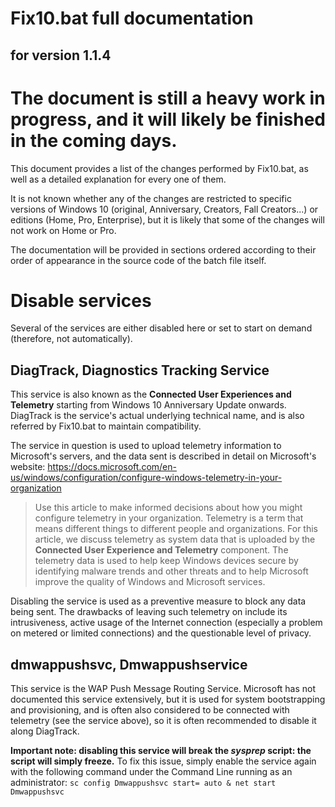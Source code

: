 
# Fix10.bat full documentation
## for version 1.1.4

# The document is still a heavy work in progress, and it will likely be finished in the coming days.

This document provides a list of the changes performed by Fix10.bat, as well as a detailed explanation for every one of them. 

It is not known whether any of the changes are restricted to specific versions of Windows 10 (original, Anniversary, Creators, Fall Creators...) or editions (Home, Pro, Enterprise), but it is likely that some of the changes will not work on Home or Pro.

The documentation will be provided in sections ordered according to their order of appearance in the source code of the batch file itself.

# Disable services

Several of the services are either disabled here or set to start on demand (therefore, not automatically).

## DiagTrack, Diagnostics Tracking Service
This service is also known as the **Connected User Experiences and Telemetry** starting from Windows 10 Anniversary Update onwards. DiagTrack is the service's actual underlying technical name, and is also referred by Fix10.bat to maintain compatibility. 

The service in question is used to upload telemetry information to Microsoft's servers, and the data sent is described in detail on Microsoft's website: https://docs.microsoft.com/en-us/windows/configuration/configure-windows-telemetry-in-your-organization
> Use this article to make informed decisions about how you might configure telemetry in your organization. Telemetry is a term that means different things to different people and organizations. For this article, we discuss telemetry as system data that is uploaded by the **Connected User Experience and Telemetry** component. The telemetry data is used to help keep Windows devices secure by identifying malware trends and other threats and to help Microsoft improve the quality of Windows and Microsoft services.

Disabling the service is used as a preventive measure to block any data being sent. The drawbacks of leaving such telemetry on include its intrusiveness, active usage of the Internet connection (especially a problem on metered or limited connections) and the questionable level of privacy. 

## dmwappushsvc, Dmwappushservice

This service is the WAP Push Message Routing Service. Microsoft has not documented this service extensively, but it is used for system bootstrapping and provisioning, and is often also considered to be connected with telemetry (see the service above), so it is often recommended to disable it along DiagTrack.

**Important note: disabling this service will break the *sysprep* script: the script will simply freeze.** To fix this issue, simply enable the service again with the following command under the Command Line running as an administrator: `sc config Dmwappushsvc start= auto & net start Dmwappushsvc`
